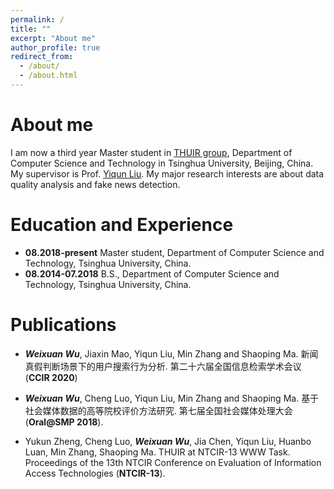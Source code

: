 ```yaml
---
permalink: /
title: ""
excerpt: "About me"
author_profile: true
redirect_from: 
  - /about/
  - /about.html
---
```


# About me

I am now a third year Master student in [THUIR group](http://www.thuir.cn/), Department of Computer Science and Technology in Tsinghua University, Beijing, China. My supervisor is Prof. [Yiqun Liu](http://www.thuir.cn/group/~YQLiu/). My major research interests are about data quality analysis and fake news detection.

# Education and Experience

* **08.2018-present** Master student, Department of Computer Science and Technology, Tsinghua University, China.
* **08.2014-07.2018** B.S., Department of Computer Science and Technology, Tsinghua University, China.

# Publications

* ***Weixuan Wu***, Jiaxin Mao, Yiqun Liu, Min Zhang and Shaoping Ma. 新闻真假判断场景下的用户搜索行为分析. 第二十六届全国信息检索学术会议 (**CCIR 2020**)

* ***Weixuan Wu***, Cheng Luo, Yiqun Liu, Min Zhang and Shaoping Ma. 基于社会媒体数据的高等院校评价方法研究. 第七届全国社会媒体处理大会 (**Oral@SMP 2018**).

* Yukun Zheng, Cheng Luo, ***Weixuan Wu***, Jia Chen, Yiqun Liu, Huanbo Luan, Min Zhang, Shaoping Ma. THUIR at NTCIR-13 WWW Task. Proceedings of the 13th NTCIR Conference on Evaluation of Information Access Technologies (**NTCIR-13**).
